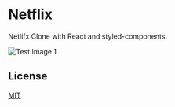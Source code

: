 # Netflix

Netlifx Clone with React and styled-components.

![Test Image 1](https://github.com/jp-lourenco/Netflix/tree/master/netflix.png)

## License

[MIT](https://choosealicense.com/licenses/mit/)
